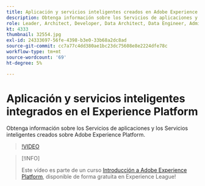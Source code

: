 ```yaml
---
title: Aplicación y servicios inteligentes creados en Adobe Experience Platform
description: Obtenga información sobre los Servicios de aplicaciones y los Servicios inteligentes creados sobre Adobe Experience Platform.
role: Leader, Architect, Developer, Data Architect, Data Engineer, Admin, User
kt: 4333
thumbnail: 32554.jpg
exl-id: 24333697-56fe-4398-b3e0-33b68a2dc8ad
source-git-commit: cc7a77c4dd380ae1bc23dc75608e8e2224dfe78c
workflow-type: tm+mt
source-wordcount: '69'
ht-degree: 5%

---
```


# Aplicación y servicios inteligentes integrados en el Experience Platform

Obtenga información sobre los Servicios de aplicaciones y los Servicios inteligentes creados sobre Adobe Experience Platform.

>[!VIDEO](https://video.tv.adobe.com/v/32554?quality=12&learn=on)

>[!INFO]
>
> Este vídeo es parte de un curso [Introducción a Adobe Experience Platform](https://experienceleague.adobe.com/?recommended=ExperiencePlatform-U-1-2020.1), disponible de forma gratuita en Experience League!

